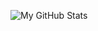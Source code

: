 <!--![My GitHub Stats](https://github-readme-stats.vercel.app/api?username=awu0626&show_icons=true&theme=transparent)-->
![My GitHub Stats](https://github-readme-stats.vercel.app/api?username=awu0626&show_icons=true&theme=transparent)


<!-- 
<p align="left"> <img src="https://github-readme-stats.vercel.app/api?username=awu0626&theme=tokyonight&show_icons=true&hide_border=true&count_private=true&include_all_commits=true" /> </p>
-->
<!--
**AWU0626/AWU0626** is a ✨ _special_ ✨ repository because its `README.md` (this file) appears on your GitHub profile.

- 🔭 I’m currently working on ...
- 🌱 I’m currently learning ...
- 👯 I’m looking to collaborate on ...
- 🤔 I’m looking for help with ...
- 💬 Ask me about ...
- 📫 How to reach me: ...
- 😄 Pronouns: ...
- ⚡ Fun fact: ...
-->
